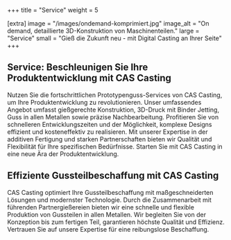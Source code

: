 +++
title = "Service"
weight = 5

[extra]
image = "/images/ondemand-komprimiert.jpg"
image_alt = "On demand, detaillierte 3D-Konstruktion von Maschinenteilen."
large = "Service"
small = "Gieß die Zukunft neu - mit Digital Casting an Ihrer Seite"
+++

## Service: Beschleunigen Sie Ihre Produktentwicklung mit CAS Casting

Nutzen Sie die fortschrittlichen Prototypenguss-Services von CAS Casting, um Ihre Produktentwicklung zu revolutionieren. Unser umfassendes Angebot umfasst gießgerechte Konstruktion, 3D-Druck mit Binder Jetting, Guss in allen Metallen sowie präzise Nachbearbeitung. Profitieren Sie von schnelleren Entwicklungszeiten und der Möglichkeit, komplexe Designs effizient und kosteneffektiv zu realisieren. Mit unserer Expertise in der additiven Fertigung und starken Partnerschaften bieten wir Qualität und Flexibilität für Ihre spezifischen Bedürfnisse. Starten Sie mit CAS Casting in eine neue Ära der Produktentwicklung.

## Effiziente Gussteilbeschaffung mit CAS Casting

CAS Casting optimiert Ihre Gussteilbeschaffung mit maßgeschneiderten Lösungen und modernster Technologie. Durch die Zusammenarbeit mit führenden Partnergießereien bieten wir eine schnelle und flexible Produktion von Gussteilen in allen Metallen. Wir begleiten Sie von der Konzeption bis zum fertigen Teil, garantieren höchste Qualität und Effizienz. Vertrauen Sie auf unsere Expertise für eine reibungslose Beschaffung.
